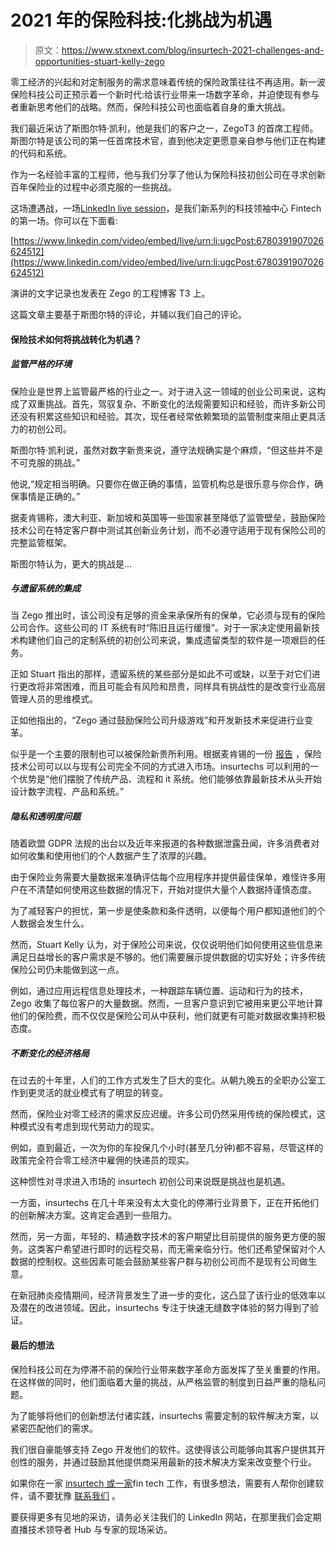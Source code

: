# 2021 年的保险科技:化挑战为机遇

> 原文：<https://www.stxnext.com/blog/insurtech-2021-challenges-and-opportunities-stuart-kelly-zego>

 零工经济的兴起和对定制服务的需求意味着传统的保险政策往往不再适用。新一波保险科技公司正预示着一个新时代:给该行业带来一场数字革命，并迫使现有参与者重新思考他们的战略。然而，保险科技公司也面临着自身的重大挑战。

我们最近采访了斯图尔特·凯利，他是我们的客户之一，ZegoT3 的首席工程师。斯图尔特是该公司的第一任首席技术官，直到他决定更愿意亲自参与他们正在构建的代码和系统。

作为一名经验丰富的工程师，他与我们分享了他认为保险科技初创公司在寻求创新百年保险业的过程中必须克服的一些挑战。

这场遭遇战，一场[LinkedIn live session](https://www.linkedin.com/video/live/urn:li:ugcPost:6780391907026624512/)，是我们新系列的科技领袖中心 Fintech 的第一场。你可以在下面看:

[https://www.linkedin.com/video/embed/live/urn:li:ugcPost:6780391907026624512](https://www.linkedin.com/video/embed/live/urn:li:ugcPost:6780391907026624512)

演讲的文字记录也发表在 Zego 的工程博客 T3 上。

这篇文章主要基于斯图尔特的评论，并辅以我们自己的评论。 

#### 保险技术如何将挑战转化为机遇？

##### 监管严格的环境

保险业是世界上监管最严格的行业之一。对于进入这一领域的创业公司来说，这构成了双重挑战。首先，驾驭复杂、不断变化的法规需要知识和经验，而许多新公司还没有积累这些知识和经验。其次，现任者经常依赖繁琐的监管制度来阻止更具活力的初创公司。

斯图尔特·凯利说，虽然对数字新贵来说，遵守法规确实是个麻烦，“但这些并不是不可克服的挑战。”

他说,“规定相当明确。只要你在做正确的事情，监管机构总是很乐意与你合作，确保事情是正确的。”

据麦肯锡称，澳大利亚、新加坡和英国等一些国家甚至降低了监管壁垒，鼓励保险技术公司在特定客户群中测试其创新业务计划，而不必遵守适用于现有保险公司的完整监管框架。

斯图尔特认为，更大的挑战是…

##### 与遗留系统的集成

当 Zego 推出时，该公司没有足够的资金来承保所有的保单，它必须与现有的保险公司合作。这些公司的 IT 系统有时“陈旧且运行缓慢”。对于一家决定使用最新技术构建他们自己的定制系统的初创公司来说，集成遗留类型的软件是一项艰巨的任务。

正如 Stuart 指出的那样，遗留系统的某些部分是如此不可或缺，以至于对它们进行更改将非常困难，而且可能会有风险和昂贵，同样具有挑战性的是改变行业高层管理人员的思维模式。

正如他指出的，“Zego 通过鼓励保险公司升级游戏”和开发新技术来促进行业变革。

似乎是一个主要的限制也可以被保险新贵所利用。根据麦肯锡的一份 [报告](https://www.mckinsey.com/~/media/McKinsey/Industries/Financial%20Services/Our%20Insights/Insurtech%20the%20threat%20that%20inspires/Insurtech-the-threat-that-inspires.pdf) ，保险技术公司可以以与现有公司完全不同的方式进入市场。insurtechs 可以利用的一个优势是“他们摆脱了传统产品、流程和 it 系统。他们能够依靠最新技术从头开始设计数字流程、产品和系统。”

##### 隐私和透明度问题

随着欧盟 GDPR 法规的出台以及近年来报道的各种数据泄露丑闻，许多消费者对如何收集和使用他们的个人数据产生了浓厚的兴趣。

由于保险业务需要大量数据来准确评估每个应用程序并提供最佳保单，难怪许多用户在不清楚如何使用这些数据的情况下，开始对提供大量个人数据持谨慎态度。

为了减轻客户的担忧，第一步是使条款和条件透明，以便每个用户都知道他们的个人数据会发生什么。

然而，Stuart Kelly 认为，对于保险公司来说，仅仅说明他们如何使用这些信息来满足日益增长的客户需求是不够的。他们需要展示提供数据的切实好处；许多传统保险公司仍未能做到这一点。

例如，通过应用远程信息处理技术，一种跟踪车辆位置、运动和行为的技术，Zego 收集了每位客户的大量数据。然而，一旦客户意识到它被用来更公平地计算他们的保险费，而不仅仅是保险公司从中获利，他们就更有可能对数据收集持积极态度。

##### 不断变化的经济格局

在过去的十年里，人们的工作方式发生了巨大的变化。从朝九晚五的全职办公室工作到更灵活的就业模式有了明显的转变。

然而，保险业对零工经济的需求反应迟缓。许多公司仍然采用传统的保险模式，这种模式没有考虑到现代劳动力的现实。

例如，直到最近，一次为你的车投保几个小时(甚至几分钟)都不容易，尽管这样的政策完全符合零工经济中雇佣的快递员的现实。

这种惯性对寻求进入市场的 insurtech 初创公司来说既是挑战也是机遇。

一方面，insurtechs 在几十年来没有太大变化的停滞行业背景下，正在开拓他们的创新解决方案。这肯定会遇到一些阻力。

然而，另一方面，年轻的、精通数字技术的客户期望比目前提供的服务更方便的服务。这类客户希望进行即时的远程交易，而无需亲临分行。他们还希望保留对个人数据的控制权。这些因素可能会鼓励某些客户群与初创公司而不是现有公司做生意。

在新冠肺炎疫情期间，经济背景发生了进一步的变化，这凸显了该行业的低效率以及潜在的改进领域。因此，insurtechs 专注于快速无缝数字体验的努力得到了验证。

#### 最后的想法

保险科技公司在为停滞不前的保险行业带来数字革命方面发挥了至关重要的作用。在这样做的同时，他们面临着大量的挑战，从严格监管的制度到日益严重的隐私问题。

为了能够将他们的创新想法付诸实践，insurtechs 需要定制的软件解决方案，以紧密匹配他们的需求。

我们很自豪能够支持 Zego 开发他们的软件。这使得该公司能够向其客户提供其开创性的服务，并通过鼓励其他提供商采用最新的技术解决方案来改变整个行业。

如果你在一家 [insurtech 或一家](https://www.stxnext.com/services/fintech-development/)fin tech 工作，有很多想法，需要有人帮你创建软件，请不要犹豫 [联系我们](https://www.stxnext.com/hire-us) 。

要获得更多有见地的采访，请务必关注我们的 LinkedIn 网站，在那里我们会定期直播技术领导者 Hub 与专家的现场采访。